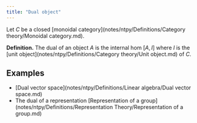 ```yaml
---
title: "Dual object"
---
```


Let $C$ be a closed [monoidal category](notes/ntpy/Definitions/Category theory/Monoidal category.md).

**Definition.** The dual of an object $A$ is the internal hom $[A,I]$ where $I$ is the [unit object](notes/ntpy/Definitions/Category theory/Unit object.md) of $C$.

## Examples
- [Dual vector space](notes/ntpy/Definitions/Linear algebra/Dual vector space.md)
- The dual of a representation [Representation of a group](notes/ntpy/Definitions/Representation Theory/Representation of a group.md)
